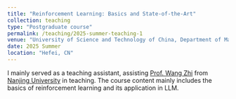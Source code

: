 ```yaml
---
title: "Reinforcement Learning: Basics and State-of-the-Art"
collection: teaching
type: "Postgraduate course"
permalink: /teaching/2025-summer-teaching-1
venue: "University of Science and Technology of China, Department of Management Science"
date: 2025 Summer
location: "Hefei, CN"
---
```


I mainly served as a teaching assistant, assisting [Prof. Wang Zhi](https://heyuanmingong.github.io/) from [Nanjing University](https://sme.nju.edu.cn/englishversion/main.htm) in teaching. The course content mainly includes the basics of reinforcement learning and its application in LLM.
